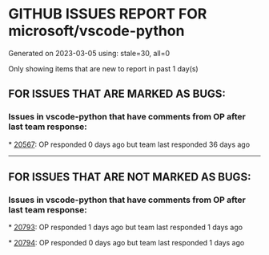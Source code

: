 
# GITHUB ISSUES REPORT FOR microsoft/vscode-python


Generated on 2023-03-05 using: stale=30, all=0


Only showing items that are new to report in past 1 day(s)


## FOR ISSUES THAT ARE MARKED AS BUGS:


### Issues in vscode-python that have comments from OP after last team response:


\* [20567](https://github.com/microsoft/vscode-python/issues/20567 "Error: spawn C:/xxx/conda.exe ENOENT When linting with pycodestyle"): OP responded 0 days ago but team last responded 36 days ago

---

## FOR ISSUES THAT ARE NOT MARKED AS BUGS:


### Issues in vscode-python that have comments from OP after last team response:


\* [20793](https://github.com/microsoft/vscode-python/issues/20793 "Selecting mayapy.exe as a Python interpreter has broken since v2023.2.0"): OP responded 1 days ago but team last responded 1 days ago

\* [20794](https://github.com/microsoft/vscode-python/issues/20794 "An invalid Python interpreter is selected"): OP responded 0 days ago but team last responded 1 days ago
